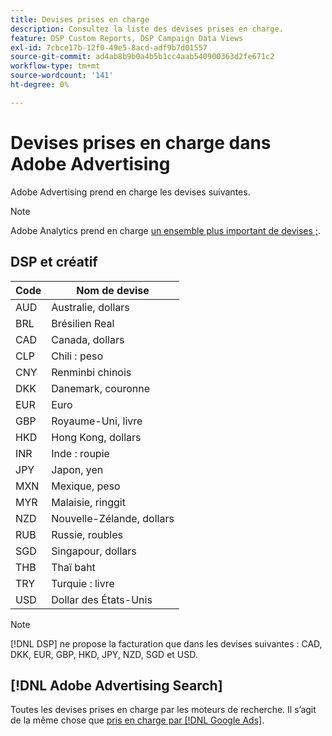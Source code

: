 ```yaml
---
title: Devises prises en charge
description: Consultez la liste des devises prises en charge.
feature: DSP Custom Reports, DSP Campaign Data Views
exl-id: 7cbce17b-12f0-49e5-8acd-adf9b7d01557
source-git-commit: ad4ab8b9b0a4b5b1cc4aab540900363d2fe671c2
workflow-type: tm+mt
source-wordcount: '141'
ht-degree: 0%

---
```


# Devises prises en charge dans Adobe Advertising

Adobe Advertising prend en charge les devises suivantes.

>[!NOTE]
>
>Adobe Analytics prend en charge [un ensemble plus important de devises ;](https://experienceleague.adobe.com/docs/analytics/admin/admin-tools/currency.html).

## DSP et créatif

| Code | Nom de devise |
| ------ | -------------- |
| AUD | Australie, dollars |
| BRL | Brésilien Real |
| CAD | Canada, dollars |
| CLP | Chili : peso |
| CNY | Renminbi chinois |
| DKK | Danemark, couronne |
| EUR | Euro |
| GBP | Royaume-Uni, livre |
| HKD | Hong Kong, dollars |
| INR | Inde : roupie |
| JPY | Japon, yen |
| MXN | Mexique, peso |
| MYR | Malaisie, ringgit |
| NZD | Nouvelle-Zélande, dollars |
| RUB | Russie, roubles |
| SGD | Singapour, dollars |
| THB | Thaï baht |
| TRY | Turquie : livre |
| USD | Dollar des États-Unis |

>[!NOTE]
>
> [!DNL DSP] ne propose la facturation que dans les devises suivantes : CAD, DKK, EUR, GBP, HKD, JPY, NZD, SGD et USD.

## [!DNL Adobe Advertising Search]

Toutes les devises prises en charge par les moteurs de recherche. Il s’agit de la même chose que [pris en charge par [!DNL Google Ads]](https://developers.google.com/adwords/api/docs/appendix/codes-formats#currency-codes).
